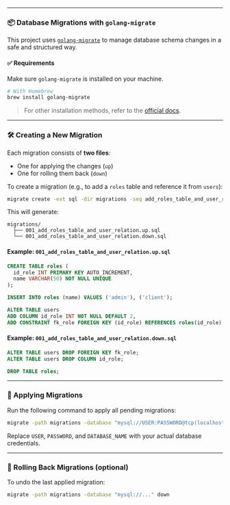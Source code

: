 
---

### 📦 Database Migrations with `golang-migrate`

This project uses [`golang-migrate`](https://github.com/golang-migrate/migrate) to manage database schema changes in a safe and structured way.

#### ✅ Requirements

Make sure `golang-migrate` is installed on your machine.

```bash
# With Homebrew
brew install golang-migrate
```

> For other installation methods, refer to the [official docs](https://github.com/golang-migrate/migrate/tree/master/cmd/migrate).

---

### 🛠 Creating a New Migration

Each migration consists of **two files**:  
- One for applying the changes (`up`)
- One for rolling them back (`down`)

To create a migration (e.g., to add a `roles` table and reference it from `users`):

```bash
migrate create -ext sql -dir migrations -seq add_roles_table_and_user_relation
```

This will generate:

```
migrations/
  ├── 001_add_roles_table_and_user_relation.up.sql
  └── 001_add_roles_table_and_user_relation.down.sql
```

#### Example: `001_add_roles_table_and_user_relation.up.sql`

```sql
CREATE TABLE roles (
  id_role INT PRIMARY KEY AUTO_INCREMENT,
  name VARCHAR(50) NOT NULL UNIQUE
);

INSERT INTO roles (name) VALUES ('admin'), ('client');

ALTER TABLE users
ADD COLUMN id_role INT NOT NULL DEFAULT 2,
ADD CONSTRAINT fk_role FOREIGN KEY (id_role) REFERENCES roles(id_role);
```

#### Example: `001_add_roles_table_and_user_relation.down.sql`

```sql
ALTER TABLE users DROP FOREIGN KEY fk_role;
ALTER TABLE users DROP COLUMN id_role;

DROP TABLE roles;
```

---

### 🚀 Applying Migrations

Run the following command to apply all pending migrations:

```bash
migrate -path migrations -database "mysql://USER:PASSWORD@tcp(localhost:3306)/DATABASE_NAME" up
```

Replace `USER`, `PASSWORD`, and `DATABASE_NAME` with your actual database credentials.

---

### 🔁 Rolling Back Migrations (optional)

To undo the last applied migration:

```bash
migrate -path migrations -database "mysql://..." down
```
